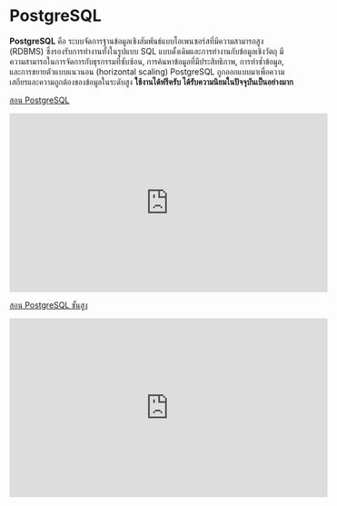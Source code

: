 # **PostgreSQL**

**PostgreSQL** คือ ระบบจัดการฐานข้อมูลเชิงสัมพันธ์แบบโอเพนซอร์สที่มีความสามารถสูง (RDBMS) ซึ่งรองรับการทำงานทั้งในรูปแบบ SQL แบบดั้งเดิมและการทำงานกับข้อมูลเชิงวัตถุ มีความสามารถในการจัดการกับธุรกรรมที่ซับซ้อน, การค้นหาข้อมูลที่มีประสิทธิภาพ, การทำซ้ำข้อมูล, และการขยายตัวแบบแนวนอน (horizontal scaling) PostgreSQL ถูกออกแบบมาเพื่อความเสถียรและความถูกต้องของข้อมูลในระดับสูง **ใช้งานได้ฟรีครับ ได้รับความนิยมในปัจจุบันเป็นอย่างมาก**

[สอน PostgreSQL](https://youtube.com/playlist?list=PLoTScYm9O0GGi_NqmIu43B-PsxA0wtnyH&si=IdAhMANSXuNwZaOm)
<iframe width="560" height="315" src="https://www.youtube.com/embed/videoseries?si=Cj0RnbuexWbNR6Si&amp;list=PLoTScYm9O0GGi_NqmIu43B-PsxA0wtnyH" title="YouTube video player" frameborder="0" allow="accelerometer; autoplay; clipboard-write; encrypted-media; gyroscope; picture-in-picture; web-share" referrerpolicy="strict-origin-when-cross-origin" allowfullscreen></iframe>

[สอน PostgreSQL ขั้นสูง](https://youtube.com/playlist?list=PLoTScYm9O0GGjmV5Azlaug5gIJMaIbEdj&si=E3t3EJUMXbgKK-eT)
<iframe width="560" height="315" src="https://www.youtube.com/embed/videoseries?si=TLkJuZY-675qDBKL&amp;list=PLoTScYm9O0GGjmV5Azlaug5gIJMaIbEdj" title="YouTube video player" frameborder="0" allow="accelerometer; autoplay; clipboard-write; encrypted-media; gyroscope; picture-in-picture; web-share" referrerpolicy="strict-origin-when-cross-origin" allowfullscreen></iframe>
